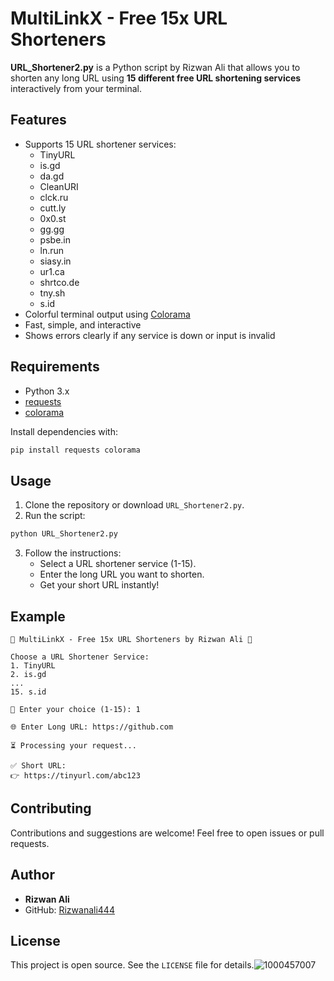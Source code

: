 # MultiLinkX - Free 15x URL Shorteners

**URL_Shortener2.py** is a Python script by Rizwan Ali that allows you to shorten any long URL using **15 different free URL shortening services** interactively from your terminal.

## Features

- Supports 15 URL shortener services:
  - TinyURL
  - is.gd
  - da.gd
  - CleanURI
  - clck.ru
  - cutt.ly
  - 0x0.st
  - gg.gg
  - psbe.in
  - ln.run
  - siasy.in
  - ur1.ca
  - shrtco.de
  - tny.sh
  - s.id
- Colorful terminal output using [Colorama](https://pypi.org/project/colorama/)
- Fast, simple, and interactive
- Shows errors clearly if any service is down or input is invalid

## Requirements

- Python 3.x
- [requests](https://pypi.org/project/requests/)
- [colorama](https://pypi.org/project/colorama/)

Install dependencies with:

```bash
pip install requests colorama
```

## Usage

1. Clone the repository or download `URL_Shortener2.py`.
2. Run the script:

```bash
python URL_Shortener2.py
```

3. Follow the instructions:
   - Select a URL shortener service (1-15).
   - Enter the long URL you want to shorten.
   - Get your short URL instantly!

## Example

```text
🔗 MultiLinkX - Free 15x URL Shorteners by Rizwan Ali 🔗

Choose a URL Shortener Service:
1. TinyURL
2. is.gd
...
15. s.id

📌 Enter your choice (1-15): 1

🌐 Enter Long URL: https://github.com

⏳ Processing your request...

✅ Short URL:
👉 https://tinyurl.com/abc123
```

## Contributing

Contributions and suggestions are welcome! Feel free to open issues or pull requests.

## Author

- **Rizwan Ali**  
- GitHub: [Rizwanali444](https://github.com/Rizwanali444)

## License

This project is open source. See the `LICENSE` file for details.![1000457007](https://github.com/user-attachments/assets/3bb5d883-f521-4e4d-bba3-ea3b061dbdc0)

